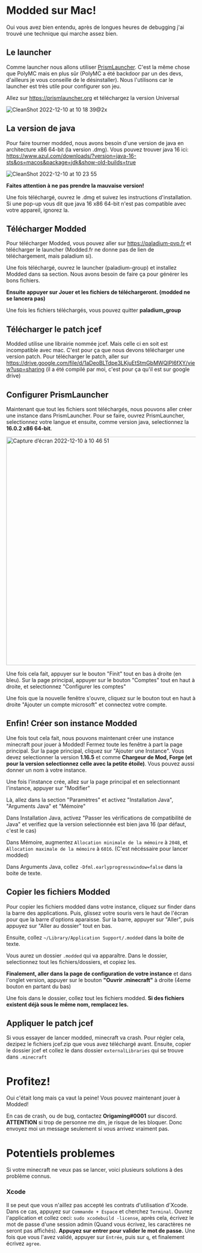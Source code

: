 # Modded sur Mac!




Oui vous avez bien entendu, après de longues heures de debugging j'ai trouvé une technique qui marche assez bien.





## Le launcher

Comme launcher nous allons utiliser [PrismLauncher](https://prismlauncher.org). C'est la même chose que PolyMC mais en plus sûr (PolyMC a été backdoor par un des devs, d'ailleurs je vous conseille de le désinstaller). Nous l'utilisons car le launcher est très utile pour configurer son jeu.

Allez sur https://prismlauncher.org et téléchargez la version Universal

![CleanShot 2022-12-10 at 10 18 39@2x](https://user-images.githubusercontent.com/74014262/206842963-187c42eb-6bed-486f-a4ad-909d72aa86c7.png)

## La version de java

Pour faire tourner modded, nous avons besoin d'une version de java en architecture x86 64-bit (la version .dmg).
Vous pouvez trouver java 16 ici: https://www.azul.com/downloads/?version=java-16-sts&os=macos&package=jdk&show-old-builds=true

![CleanShot 2022-12-10 at 10 23 55](https://user-images.githubusercontent.com/74014262/206843206-f9f784c8-5f56-4eed-bc89-eac8e4b3a9da.gif)

**Faites attention à ne pas prendre la mauvaise version!**

Une fois téléchargé, ouvrez le .dmg et suivez les instructions d'installation. Si une pop-up vous dit que java 16 x86 64-bit n'est pas compatible avec votre appareil, ignorez la.

## Télécharger Modded

Pour télécharger Modded, vous pouvez aller sur https://paladium-pvp.fr et télécharger le launcher (Modded.fr ne donne pas de lien de téléchargement, mais paladium si).

Une fois téléchargé, ouvrez le launcher (paladium-group) et installez Modded dans sa section. Nous avons besoin de faire ça pour générer les bons fichiers.

**Ensuite appuyer sur Jouer et les fichiers de téléchargeront. (modded ne se lancera pas)**

Une fois les fichiers téléchargés, vous pouvez quitter __paladium_group__

## Télécharger le patch jcef

Modded utilise une librairie nommée jcef. Mais celle ci en soit est incompatible avec mac. C'est pour ça que nous devons télécharger une version patch.
Pour télécharger le patch, aller sur https://drive.google.com/file/d/1aDeoBLTdpe3LKjuEtStmGbMWQIPl6fXY/view?usp=sharing (il a été compilé par moi, c'est pour ça qu'il est sur google drive)

## Configurer PrismLauncher

Maintenant que tout les fichiers sont téléchargés, nous pouvons aller créer une instance dans PrismLauncher.
Pour se faire, ouvrez PrismLauncher, selectionnez votre langue et ensuite, comme version java, selectionnez la **16.0.2 x86 64-bit**.

<img width="607" alt="Capture d’écran 2022-12-10 à 10 46 51" src="https://user-images.githubusercontent.com/74014262/206845936-817a9cbf-ef26-4c13-8f06-9ef984454597.png">

Une fois cela fait, appuyer sur le bouton "Finit" tout en bas à droite (en bleu). Sur la page principal, appuyer sur le bouton "Comptes" tout en haut à droite, et selectionnez "Configurer les comptes"

Une fois que la nouvelle fenêtre s'ouvre, cliquez sur le bouton tout en haut à droite "Ajouter un compte microsoft" et connectez votre compte.

## Enfin! Créer son instance Modded

Une fois tout cela fait, nous pouvons maintenant créer une instance minecraft pour jouer à Modded!
Fermez toute les fenêtre à part la page principal. Sur la page principal, cliquez sur "Ajouter une Instance". Vous devez selectionner la version **1.16.5** et comme **Chargeur de Mod, Forge (et pour la version selectionnez celle avec la petite étoile)**. Vous pouvez aussi donner un nom à votre instance.

Une fois l'instance crée, allez sur la page principal et en selectionnant l'instance, appuyer sur "Modifier"

Là, allez dans la section "Paramètres" et activez "Installation Java", "Arguments Java" et "Mémoire"

Dans Installation Java, activez "Passer les vérifications de compatibilité de Java" et verifiez que la version selectionnée est bien java 16 (par défaut, c'est le cas)

Dans Mémoire, augmentez `Allocation minimale de la mémoire` à `2048`, et `Allocation maximale de la mémoire` à `6016`. (C'est nécéssaire pour lancer modded)

Dans Arguments Java, collez `-Dfml.earlyprogresswindow=false` dans la boite de texte.

## Copier les fichiers Modded

Pour copier les fichiers modded dans votre instance, cliquez sur finder dans la barre des applications. Puis, glissez votre souris vers le haut de l'écran pour que la barre d'options aparaisse. Sur la barre, appuyer sur "Aller", puis appuyez sur "Aller au dossier" tout en bas.

Ensuite, collez `~/Library/Application Support/.modded` dans la boite de texte.

Vous aurez un dossier `.modded` qui va apparaître. Dans le dossier, selectionnez tout les fichiers/dossiers, et copiez les.

**Finalement, aller dans la page de configuration de votre instance** et dans l'onglet version, appuyer sur le bouton **"Ouvrir .minecraft"** à droite (4eme bouton en partant du bas)

Une fois dans le dossier, collez tout les fichiers modded. **Si des fichiers existent déjà sous le même nom, remplacez les.**

## Appliquer le patch jcef

Si vous essayer de lancer modded, minecraft va crash. Pour régler cela, dezipez le fichiers jcef.zip que vous avez téléchargé avant.
Ensuite, copier le dossier jcef et collez le dans dossier `externalLibraries` qui se trouve dans `.minecraft`

# Profitez!

Oui c'était long mais ça vaut la peine! Vous pouvez maintenant jouer à Modded!

En cas de crash, ou de bug, contactez **Origaming#0001** sur discord. **ATTENTION** si trop de personne me dm, je risque de les bloquer. Donc envoyez moi un message seulement si vous arrivez vraiment pas.

# Potentiels problemes

Si votre minecraft ne veux pas se lancer, voici plusieurs solutions à des problème connus.

### Xcode

Il se peut que vous n'aillez pas accepté les contrats d'utilisation d'Xcode. Dans ce cas, appuyez sur `Commande + Espace` et cherchez `Terminal`. Ouvrez l'application et collez ceci: `sudo xcodebuild -license`, après cela, écrivez le mot de passe d'une session admin (Quand vous écrivez, les caractères ne seront pas affichés). **Appuyez sur entrer pour valider le mot de passe.** Une fois que vous l'avez validé, appuyer sur `Entrée`, puis sur `q`, et finalement écrivez `agree`.
